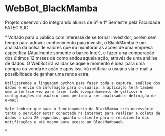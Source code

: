 # WebBot_BlackMamba

Projeto desenvolvido integrando alunos de 6º e 1º Semestre pela Faculdade FATEC SJC

“
    Voltado para o público com interesse de se tornar investidor, porém sem tempo para adquirir conhecimento para investir,
    o BlackMamba é um analista da bolsa de valores que irá monitorar as ações de uma empresa especifica (Atualmente somente o banco Inter),
    e fazer uma comparação dos últimos 12 meses de como andou aquela ação, através de uma análise de dados. O WebBot irá validar se aquele momento é ideal para uma compra ou venda de ação e após isso irá notificar o usuário via e-mail a possibilidade de ganhar uma renda extra.
    
	
	Utilizaremos a linguagem python para fazer toda a captura, análise dos dados e envio da informação para o usuário, a aplicação terá também uma interface web para fazer todo acompanhamento de gráficos e configurações do usuário como período a ser analisado e definição de e-mail
    
    Vale lembrar que para o funcionamento do BlackMamba será necessário tanto o servidor estar conectado na internet para realizar a coleta de dados a cada 20 segundos, quanto o cliente para o recebimento das notificações e até mesmo para acesso ao BlackMambaWeb. 
” 
